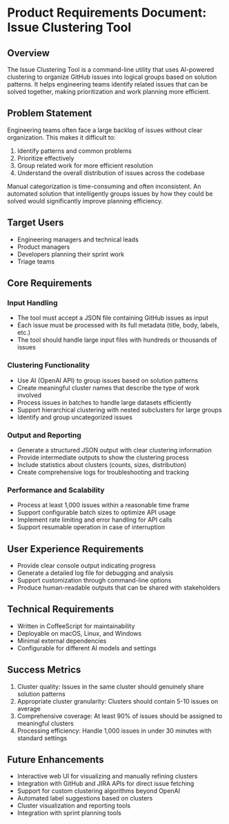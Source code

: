 # Product Requirements Document: Issue Clustering Tool

## Overview

The Issue Clustering Tool is a command-line utility that uses AI-powered clustering to organize GitHub issues into logical groups based on solution patterns. It helps engineering teams identify related issues that can be solved together, making prioritization and work planning more efficient.

## Problem Statement

Engineering teams often face a large backlog of issues without clear organization. This makes it difficult to:

1. Identify patterns and common problems
2. Prioritize effectively
3. Group related work for more efficient resolution
4. Understand the overall distribution of issues across the codebase

Manual categorization is time-consuming and often inconsistent. An automated solution that intelligently groups issues by how they could be solved would significantly improve planning efficiency.

## Target Users

- Engineering managers and technical leads
- Product managers
- Developers planning their sprint work
- Triage teams

## Core Requirements

### Input Handling

- The tool must accept a JSON file containing GitHub issues as input
- Each issue must be processed with its full metadata (title, body, labels, etc.)
- The tool should handle large input files with hundreds or thousands of issues

### Clustering Functionality

- Use AI (OpenAI API) to group issues based on solution patterns
- Create meaningful cluster names that describe the type of work involved
- Process issues in batches to handle large datasets efficiently
- Support hierarchical clustering with nested subclusters for large groups
- Identify and group uncategorized issues

### Output and Reporting

- Generate a structured JSON output with clear clustering information
- Provide intermediate outputs to show the clustering process
- Include statistics about clusters (counts, sizes, distribution)
- Create comprehensive logs for troubleshooting and tracking

### Performance and Scalability

- Process at least 1,000 issues within a reasonable time frame
- Support configurable batch sizes to optimize API usage
- Implement rate limiting and error handling for API calls
- Support resumable operation in case of interruption

## User Experience Requirements

- Provide clear console output indicating progress
- Generate a detailed log file for debugging and analysis
- Support customization through command-line options
- Produce human-readable outputs that can be shared with stakeholders

## Technical Requirements

- Written in CoffeeScript for maintainability
- Deployable on macOS, Linux, and Windows
- Minimal external dependencies
- Configurable for different AI models and settings

## Success Metrics

1. Cluster quality: Issues in the same cluster should genuinely share solution patterns
2. Appropriate cluster granularity: Clusters should contain 5-10 issues on average
3. Comprehensive coverage: At least 90% of issues should be assigned to meaningful clusters
4. Processing efficiency: Handle 1,000 issues in under 30 minutes with standard settings

## Future Enhancements

- Interactive web UI for visualizing and manually refining clusters
- Integration with GitHub and JIRA APIs for direct issue fetching
- Support for custom clustering algorithms beyond OpenAI
- Automated label suggestions based on clusters
- Cluster visualization and reporting tools
- Integration with sprint planning tools

